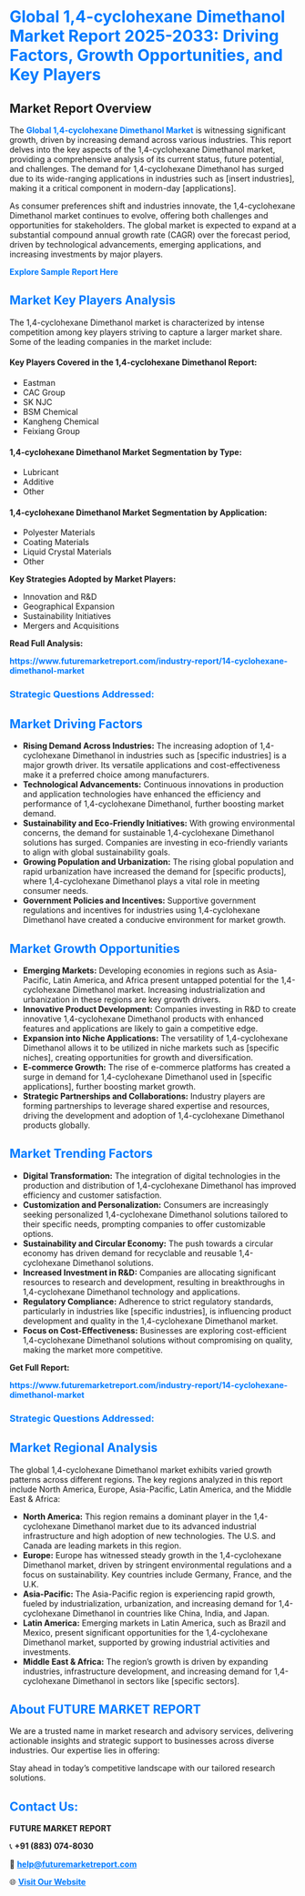 <h1 style="color: #007BFF;">Global 1,4-cyclohexane Dimethanol Market Report 2025-2033: Driving Factors, Growth Opportunities, and Key Players</h1>

<section id="overview">
<h2>Market Report Overview</h2>
<p>The <a href="https://www.futuremarketreport.com/industry-report/14-cyclohexane-dimethanol-market" style="color: #007BFF; text-decoration: none;"><strong>Global 1,4-cyclohexane Dimethanol Market</strong></a> is witnessing significant growth, driven by increasing demand across various industries. This report delves into the key aspects of the 1,4-cyclohexane Dimethanol market, providing a comprehensive analysis of its current status, future potential, and challenges. The demand for 1,4-cyclohexane Dimethanol has surged due to its wide-ranging applications in industries such as [insert industries], making it a critical component in modern-day [applications].</p>
<p>As consumer preferences shift and industries innovate, the 1,4-cyclohexane Dimethanol market continues to evolve, offering both challenges and opportunities for stakeholders. The global market is expected to expand at a substantial compound annual growth rate (CAGR) over the forecast period, driven by technological advancements, emerging applications, and increasing investments by major players.</p>
</section>

<section id="overview">
<p><a href="https://www.futuremarketreport.com/request-sample/reportId=114635" style="color: #007BFF; text-decoration: none;"><strong>Explore Sample Report Here</strong></a></p>
</section>

<section id="key-players">
<h2 style="color: #007BFF;">Market Key Players Analysis</h2>
<p>The 1,4-cyclohexane Dimethanol market is characterized by intense competition among key players striving to capture a larger market share. Some of the leading companies in the market include:</p>
<h4>Key Players Covered in the 1,4-cyclohexane Dimethanol Report:</h4>
<ul><li>Eastman</li><li>CAC Group</li><li>SK NJC</li><li>BSM Chemical</li><li>Kangheng Chemical</li><li>Feixiang Group</li></ul>
<h4>1,4-cyclohexane Dimethanol Market Segmentation by Type:</h4>
<ul><li>Lubricant</li><li>Additive</li><li>Other</li></ul>

<h4>1,4-cyclohexane Dimethanol Market Segmentation by Application:</h4>
<ul><li>Polyester Materials</li><li>Coating Materials</li><li>Liquid Crystal Materials</li><li>Other</li></ul>
<p><strong>Key Strategies Adopted by Market Players:</strong></p>
<ul>
<li>Innovation and R&D</li>
<li>Geographical Expansion</li>
<li>Sustainability Initiatives</li>
<li>Mergers and Acquisitions</li>
</ul>
</section>

<section>
<p><strong>Read Full Analysis: </strong></p><a href="https://www.futuremarketreport.com/industry-report/14-cyclohexane-dimethanol-market" style="color: #007BFF; text-decoration: none;"><strong>https://www.futuremarketreport.com/industry-report/14-cyclohexane-dimethanol-market</strong></a>
<h3 style="color: #007BFF;">Strategic Questions Addressed:</h3>
</section>

<section id="driving-factors">
<h2 style="color: #007BFF;">Market Driving Factors</h2>
<ul>
<li><strong>Rising Demand Across Industries:</strong> The increasing adoption of 1,4-cyclohexane Dimethanol in industries such as [specific industries] is a major growth driver. Its versatile applications and cost-effectiveness make it a preferred choice among manufacturers.</li>
<li><strong>Technological Advancements:</strong> Continuous innovations in production and application technologies have enhanced the efficiency and performance of 1,4-cyclohexane Dimethanol, further boosting market demand.</li>
<li><strong>Sustainability and Eco-Friendly Initiatives:</strong> With growing environmental concerns, the demand for sustainable 1,4-cyclohexane Dimethanol solutions has surged. Companies are investing in eco-friendly variants to align with global sustainability goals.</li>
<li><strong>Growing Population and Urbanization:</strong> The rising global population and rapid urbanization have increased the demand for [specific products], where 1,4-cyclohexane Dimethanol plays a vital role in meeting consumer needs.</li>
<li><strong>Government Policies and Incentives:</strong> Supportive government regulations and incentives for industries using 1,4-cyclohexane Dimethanol have created a conducive environment for market growth.</li>
</ul>
</section>

<section id="growth-opportunities">
<h2 style="color: #007BFF;">Market Growth Opportunities</h2>
<ul>
<li><strong>Emerging Markets:</strong> Developing economies in regions such as Asia-Pacific, Latin America, and Africa present untapped potential for the 1,4-cyclohexane Dimethanol market. Increasing industrialization and urbanization in these regions are key growth drivers.</li>
<li><strong>Innovative Product Development:</strong> Companies investing in R&D to create innovative 1,4-cyclohexane Dimethanol products with enhanced features and applications are likely to gain a competitive edge.</li>
<li><strong>Expansion into Niche Applications:</strong> The versatility of 1,4-cyclohexane Dimethanol allows it to be utilized in niche markets such as [specific niches], creating opportunities for growth and diversification.</li>
<li><strong>E-commerce Growth:</strong> The rise of e-commerce platforms has created a surge in demand for 1,4-cyclohexane Dimethanol used in [specific applications], further boosting market growth.</li>
<li><strong>Strategic Partnerships and Collaborations:</strong> Industry players are forming partnerships to leverage shared expertise and resources, driving the development and adoption of 1,4-cyclohexane Dimethanol products globally.</li>
</ul>
</section>

<section id="trending-factors">
<h2 style="color: #007BFF;">Market Trending Factors</h2>
<ul>
<li><strong>Digital Transformation:</strong> The integration of digital technologies in the production and distribution of 1,4-cyclohexane Dimethanol has improved efficiency and customer satisfaction.</li>
<li><strong>Customization and Personalization:</strong> Consumers are increasingly seeking personalized 1,4-cyclohexane Dimethanol solutions tailored to their specific needs, prompting companies to offer customizable options.</li>
<li><strong>Sustainability and Circular Economy:</strong> The push towards a circular economy has driven demand for recyclable and reusable 1,4-cyclohexane Dimethanol solutions.</li>
<li><strong>Increased Investment in R&D:</strong> Companies are allocating significant resources to research and development, resulting in breakthroughs in 1,4-cyclohexane Dimethanol technology and applications.</li>
<li><strong>Regulatory Compliance:</strong> Adherence to strict regulatory standards, particularly in industries like [specific industries], is influencing product development and quality in the 1,4-cyclohexane Dimethanol market.</li>
<li><strong>Focus on Cost-Effectiveness:</strong> Businesses are exploring cost-efficient 1,4-cyclohexane Dimethanol solutions without compromising on quality, making the market more competitive.</li>
</ul>
</section>

<section>
<p><strong>Get Full Report: </strong></p><a href="https://www.futuremarketreport.com/industry-report/14-cyclohexane-dimethanol-market" style="color: #007BFF; text-decoration: none;"><strong>https://www.futuremarketreport.com/industry-report/14-cyclohexane-dimethanol-market</strong></a>
<h3 style="color: #007BFF;">Strategic Questions Addressed:</h3>
</section>


<section id="regional-analysis">
<h2 style="color: #007BFF;">Market Regional Analysis</h2>
<p>The global 1,4-cyclohexane Dimethanol market exhibits varied growth patterns across different regions. The key regions analyzed in this report include North America, Europe, Asia-Pacific, Latin America, and the Middle East & Africa:</p>
<ul>
<li><strong>North America:</strong> This region remains a dominant player in the 1,4-cyclohexane Dimethanol market due to its advanced industrial infrastructure and high adoption of new technologies. The U.S. and Canada are leading markets in this region.</li>
<li><strong>Europe:</strong> Europe has witnessed steady growth in the 1,4-cyclohexane Dimethanol market, driven by stringent environmental regulations and a focus on sustainability. Key countries include Germany, France, and the U.K.</li>
<li><strong>Asia-Pacific:</strong> The Asia-Pacific region is experiencing rapid growth, fueled by industrialization, urbanization, and increasing demand for 1,4-cyclohexane Dimethanol in countries like China, India, and Japan.</li>
<li><strong>Latin America:</strong> Emerging markets in Latin America, such as Brazil and Mexico, present significant opportunities for the 1,4-cyclohexane Dimethanol market, supported by growing industrial activities and investments.</li>
<li><strong>Middle East & Africa:</strong> The region’s growth is driven by expanding industries, infrastructure development, and increasing demand for 1,4-cyclohexane Dimethanol in sectors like [specific sectors].</li>
</ul>
</section>

<footer>
<h2 style="color: #007BFF;">About FUTURE MARKET REPORT</h2>
<p>We are a trusted name in market research and advisory services, delivering actionable insights and strategic support to businesses across diverse industries. Our expertise lies in offering:</p>

<p>Stay ahead in today’s competitive landscape with our tailored research solutions.</p>

<h2 style="color: #007BFF;">Contact Us:</h2>
<p><strong>FUTURE MARKET REPORT</strong></p>
<p>📞 <strong>+91 (883) 074-8030</strong></p>
<p>📧 <strong><a href="mailto:help@futuremarketreport.com" style="color: #007BFF;">help@futuremarketreport.com</a></strong></p>
<p>🌐 <strong><a href="https://www.futuremarketreport.com/" style="color: #007BFF;">Visit Our Website</a></strong></p>
</footer>